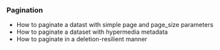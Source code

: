 ### Pagination
* How to paginate a datast with simple page and page_size parameters
* How to paginate a dataset with hypermedia metadata
* How to paginate in a deletion-resilient manner